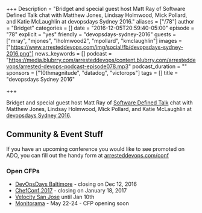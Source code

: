 +++
Description = "Bridget and special guest host Matt Ray of Software Defined Talk chat with Matthew Jones, Lindsay Holmwood, Mick Pollard, and Katie McLaughlin at devopsdays Sydney 2016."
aliases = ["/78"]
author = "Bridget"
categories = []
date = "2016-12-05T20:59:40-05:00"
episode = "78"
explicit = "yes"
friendly = "devopsdays-sydney-2016"
guests = ["mray", "mjones", "lholmwood2", "mpollard", "kmclaughlin"]
images = ["https://www.arresteddevops.com/img/social/fb/devopsdays-sydney-2016.png"]
news_keywords = []
podcast = "https://media.blubrry.com/arresteddevops/content.blubrry.com/arresteddevops/arrested-devops-podcast-episode078.mp3"
podcast_duration = ""
sponsors = ["10thmagnitude", "datadog", "victorops"]
tags = []
title = "devopsdays Sydney 2016"

+++

Bridget and special guest host Matt Ray of [Software Defined Talk](http://www.softwaredefinedtalk.com/) chat with Matthew Jones, Lindsay Holmwood, Mick Pollard, and Katie McLaughlin at [devopsdays Sydney 2016](https://www.devopsdays.org/events/2016-sydney/welcome/).

## Community & Event Stuff

If you have an upcoming conference you would like to see promoted on ADO, you can fill out the handy form at [arresteddevops.com/conf](https://arresteddevops.com/conf)

### Open CFPs

* [DevOpsDays Baltimore](https://devopsdaysbaltimore2017.busyconf.com/proposals/new) - closing on Dec 12, 2016
* [ChefConf 2017](https://chefconf.chef.io) - closing on January 18, 2017
* [Velocity San Jose](http://conferences.oreilly.com/velocity/vl-ca) until Jan 10th
* [Monitorama](http://monitorama.com/#cfp) - May 22-24 - CFP opening soon


